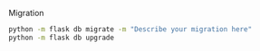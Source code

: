Migration
```bash
python -m flask db migrate -m "Describe your migration here"
python -m flask db upgrade
```